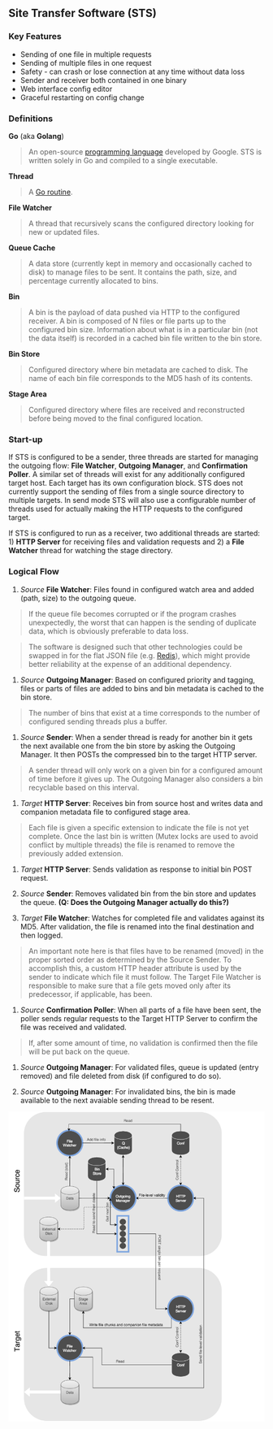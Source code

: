 Site Transfer Software (STS)
----------------------------

### Key Features

- Sending of one file in multiple requests
- Sending of multiple files in one request
- Safety - can crash or lose connection at any time without data loss
- Sender and receiver both contained in one binary
- Web interface config editor
- Graceful restarting on config change

### Definitions

**Go** (aka **Golang**)
  > An open-source [programming language](https://golang.org/) developed by Google.  STS is written solely in Go and compiled to a single executable.

**Thread**
  > A [Go routine](https://gobyexample.com/goroutines).

**File Watcher**
  > A thread that recursively scans the configured directory looking for new or updated files.

**Queue Cache**
  > A data store (currently kept in memory and occasionally cached to disk) to manage files to be sent.  It contains the path, size, and percentage currently allocated to bins.

**Bin**
  > A bin is the payload of data pushed via HTTP to the configured receiver.  A bin is composed of N files or file parts up to the configured bin size.  Information about what is in a particular bin (not the data itself) is recorded in a cached bin file written to the bin store.

**Bin Store**
  > Configured directory where bin metadata are cached to disk.  The name of each bin file corresponds to the MD5 hash of its contents.

**Stage Area**
  > Configured directory where files are received and reconstructed before being moved to the final configured location.

### Start-up

If STS is configured to be a sender, three threads are started for managing the outgoing flow: **File Watcher**, **Outgoing Manager**, and **Confirmation Poller**.  A similar set of threads will exist for any additionally configured target host.  Each target has its own configuration block.  STS does not currently support the sending of files from a single source directory to multiple targets.  In send mode STS will also use a configurable number of threads used for actually making the HTTP requests to the configured target.

If STS is configured to run as a receiver, two additional threads are started: 1) **HTTP Server** for receiving files and validation requests and 2) a **File Watcher** thread for watching the stage directory.

### Logical Flow

1. _Source_ **File Watcher**: Files found in configured watch area and added (path, size) to the outgoing queue.

  > If the queue file becomes corrupted or if the program crashes unexpectedly, the worst that can happen is the sending of duplicate data, which is obviously preferable to data loss.
  
  > The software is designed such that other technologies could be swapped in for the flat JSON file (e.g. [Redis](http://redis.io/)), which might provide better reliability at the expense of an additional dependency.

1. _Source_ **Outgoing Manager**: Based on configured priority and tagging, files or parts of files are added to bins and bin metadata is cached to the bin store.
  
  > The number of bins that exist at a time corresponds to the number of configured sending threads plus a buffer.

1. _Source_ **Sender**: When a sender thread is ready for another bin it gets the next available one from the bin store by asking the Outgoing Manager.  It then POSTs the compressed bin to the target HTTP server.

  > A sender thread will only work on a given bin for a configured amount of time before it gives up.  The Outgoing Manager also considers a bin recyclable based on this interval.

1. _Target_ **HTTP Server**: Receives bin from source host and writes data and companion metadata file to configured stage area.

  > Each file is given a specific extension to indicate the file is not yet complete.  Once the last bin is written (Mutex locks are used to avoid conflict by multiple threads) the file is renamed to remove the previously added extension.

1. _Target_ **HTTP Server**: Sends validation as response to initial bin POST request.

1. _Source_ **Sender**: Removes validated bin from the bin store and updates the queue.  __(Q: Does the Outgoing Manager actually do this?)__

1. _Target_ **File Watcher**: Watches for completed file and validates against its MD5.  After validation, the file is renamed into the final destination and then logged.

  > An important note here is that files have to be renamed (moved) in the proper sorted order as determined by the Source Sender.  To accomplish this, a custom HTTP header attribute is used by the sender to indicate which file it must follow.  The Target File Watcher is responsible to make sure that a file gets moved only after its predecessor, if applicable, has been.
  
1. _Source_ **Confirmation Poller**: When all parts of a file have been sent, the poller sends regular requests to the Target HTTP Server to confirm the file was received and validated.

  > If, after some amount of time, no validation is confirmed then the file will be put back on the queue.

1. _Source_ **Outgoing Manager**: For validated files, queue is updated (entry removed) and file deleted from disk (if configured to do so).

1. _Source_ **Outgoing Manager**: For invalidated bins, the bin is made available to the next avaiable sending thread to be resent.


![Flowchart2](conf/sts-flow.png?raw=true)
